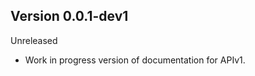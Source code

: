 Version 0.0.1-dev1
------------------
Unreleased

- Work in progress version of documentation for APIv1.
